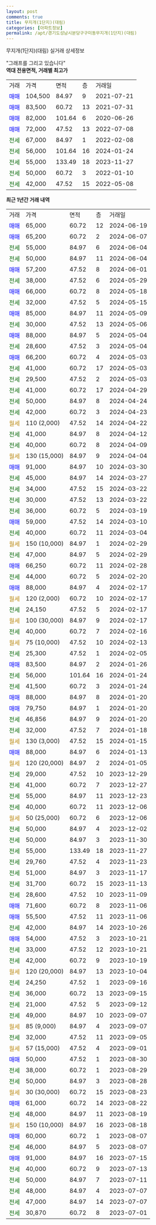 ```yaml
---
layout: post
comments: true
title: 무지개(1단지)(대림)
categories: [아파트정보]
permalink: /apt/경기도성남시분당구구미동무지개(1단지)(대림)
---
```


무지개(1단지)(대림) 실거래 상세정보

<script type="text/javascript">
  google.charts.load('current', {'packages':['line', 'corechart']});
  google.charts.setOnLoadCallback(drawChart);

  function drawChart() {
    var data = new google.visualization.DataTable();
    data.addColumn('date', '거래일');
    data.addColumn('number', "매매");
    data.addColumn('number', "전세");
    data.addColumn('number', "전매");

    data.addRows([[new Date(Date.parse("2024-06-19")), 65000, null, null], [new Date(Date.parse("2024-06-07")), 65200, null, null], [new Date(Date.parse("2024-06-04")), null, 55000, null], [new Date(Date.parse("2024-06-04")), null, 50000, null], [new Date(Date.parse("2024-06-01")), 57200, null, null], [new Date(Date.parse("2024-05-29")), null, 38000, null], [new Date(Date.parse("2024-05-18")), 66000, null, null], [new Date(Date.parse("2024-05-15")), null, 32000, null], [new Date(Date.parse("2024-05-09")), 85000, null, null], [new Date(Date.parse("2024-05-06")), null, 30000, null], [new Date(Date.parse("2024-05-04")), 88000, null, null], [new Date(Date.parse("2024-05-04")), null, 28600, null], [new Date(Date.parse("2024-05-03")), 66200, null, null], [new Date(Date.parse("2024-05-03")), null, 41000, null], [new Date(Date.parse("2024-05-03")), null, 29500, null], [new Date(Date.parse("2024-04-29")), null, 41000, null], [new Date(Date.parse("2024-04-24")), null, 50000, null], [new Date(Date.parse("2024-04-23")), null, 42000, null], [new Date(Date.parse("2024-04-22")), null, null, null], [new Date(Date.parse("2024-04-12")), null, 41000, null], [new Date(Date.parse("2024-04-09")), null, 40000, null], [new Date(Date.parse("2024-04-04")), null, null, null], [new Date(Date.parse("2024-03-30")), 91000, null, null], [new Date(Date.parse("2024-03-27")), null, 45000, null], [new Date(Date.parse("2024-03-22")), null, 34000, null], [new Date(Date.parse("2024-03-22")), null, 30000, null], [new Date(Date.parse("2024-03-19")), null, 36000, null], [new Date(Date.parse("2024-03-10")), 59000, null, null], [new Date(Date.parse("2024-03-04")), null, 40000, null], [new Date(Date.parse("2024-02-29")), null, null, null], [new Date(Date.parse("2024-02-29")), null, 47000, null], [new Date(Date.parse("2024-02-28")), 66250, null, null], [new Date(Date.parse("2024-02-20")), null, 44000, null], [new Date(Date.parse("2024-02-17")), 88000, null, null], [new Date(Date.parse("2024-02-17")), null, null, null], [new Date(Date.parse("2024-02-17")), null, 24150, null], [new Date(Date.parse("2024-02-17")), null, null, null], [new Date(Date.parse("2024-02-16")), null, 40000, null], [new Date(Date.parse("2024-02-13")), null, null, null], [new Date(Date.parse("2024-02-05")), null, 25300, null], [new Date(Date.parse("2024-01-26")), 83500, null, null], [new Date(Date.parse("2024-01-24")), null, 56000, null], [new Date(Date.parse("2024-01-24")), null, 41500, null], [new Date(Date.parse("2024-01-20")), 88000, null, null], [new Date(Date.parse("2024-01-20")), 79750, null, null], [new Date(Date.parse("2024-01-20")), null, 46856, null], [new Date(Date.parse("2024-01-18")), null, 32000, null], [new Date(Date.parse("2024-01-15")), null, null, null], [new Date(Date.parse("2024-01-13")), 88000, null, null], [new Date(Date.parse("2024-01-05")), null, null, null], [new Date(Date.parse("2023-12-29")), null, 29000, null], [new Date(Date.parse("2023-12-27")), null, 41000, null], [new Date(Date.parse("2023-12-23")), null, 55000, null], [new Date(Date.parse("2023-12-06")), null, 40000, null], [new Date(Date.parse("2023-12-06")), null, null, null], [new Date(Date.parse("2023-12-02")), null, 50000, null], [new Date(Date.parse("2023-11-30")), null, 50000, null], [new Date(Date.parse("2023-11-27")), null, 55000, null], [new Date(Date.parse("2023-11-23")), null, 29760, null], [new Date(Date.parse("2023-11-17")), null, 51000, null], [new Date(Date.parse("2023-11-13")), null, 31700, null], [new Date(Date.parse("2023-11-09")), null, 28600, null], [new Date(Date.parse("2023-11-06")), 71600, null, null], [new Date(Date.parse("2023-11-06")), 55500, null, null], [new Date(Date.parse("2023-10-26")), null, 42000, null], [new Date(Date.parse("2023-10-21")), 54000, null, null], [new Date(Date.parse("2023-10-21")), null, 33000, null], [new Date(Date.parse("2023-10-19")), null, 42000, null], [new Date(Date.parse("2023-10-04")), null, null, null], [new Date(Date.parse("2023-09-16")), null, 24250, null], [new Date(Date.parse("2023-09-15")), null, 36000, null], [new Date(Date.parse("2023-09-12")), null, 21000, null], [new Date(Date.parse("2023-09-07")), null, 49000, null], [new Date(Date.parse("2023-09-07")), null, null, null], [new Date(Date.parse("2023-09-05")), null, 32000, null], [new Date(Date.parse("2023-09-01")), null, null, null], [new Date(Date.parse("2023-08-30")), 50000, null, null], [new Date(Date.parse("2023-08-29")), null, 38000, null], [new Date(Date.parse("2023-08-28")), null, 50000, null], [new Date(Date.parse("2023-08-23")), null, null, null], [new Date(Date.parse("2023-08-22")), 61000, null, null], [new Date(Date.parse("2023-08-19")), null, 48000, null], [new Date(Date.parse("2023-08-18")), null, null, null], [new Date(Date.parse("2023-08-07")), 60000, null, null], [new Date(Date.parse("2023-08-07")), null, 46000, null], [new Date(Date.parse("2023-07-15")), 91000, null, null], [new Date(Date.parse("2023-07-13")), null, 40000, null], [new Date(Date.parse("2023-07-11")), null, 50000, null], [new Date(Date.parse("2023-07-07")), null, 48000, null], [new Date(Date.parse("2023-07-07")), null, 47000, null], [new Date(Date.parse("2023-07-01")), null, 30870, null]]);

    var options = {
      hAxis: {
        format: 'yyyy/MM/dd'
      },    
      lineWidth: 0,
      pointsVisible: true,    
      title: '최근 1년간 유형별 실거래가 분포',
      legend: { position: 'bottom' }
    };

    var formatter = new google.visualization.NumberFormat({pattern:'###,###'} );
    formatter.format(data, 1);
    formatter.format(data, 2);
    
    setTimeout(function() {
        var chart = new google.visualization.LineChart(document.getElementById('columnchart_material'));
        chart.draw(data, (options));
        document.getElementById('loading').style.display = 'none';
    }, 200);
  }
</script>


<div id="loading" style="z-index:20; display: block; margin-left: 0px">"그래프를 그리고 있습니다"</div>
<div id="columnchart_material" style="width: 95%; margin-left: 0px; display: block"></div>
<!-- contents start -->
<b>역대 전용면적, 거래별 최고가</b>
<table class="sortable">
    <tr>
      <td>거래</td>
      <td>가격</td>
      <td>면적</td>
      <td>층</td>
      <td>거래일</td>
    </tr>
        <tr>
          <td><a style="color: blue">매매</a></td>
          <td>104,500</td>
          <td>84.97</td>
          <td>9</td>
          <td>2021-07-21</td>
        </tr>            <tr>
          <td><a style="color: blue">매매</a></td>
          <td>83,500</td>
          <td>60.72</td>
          <td>13</td>
          <td>2021-07-31</td>
        </tr>            <tr>
          <td><a style="color: blue">매매</a></td>
          <td>82,000</td>
          <td>101.64</td>
          <td>6</td>
          <td>2020-06-26</td>
        </tr>            <tr>
          <td><a style="color: blue">매매</a></td>
          <td>72,000</td>
          <td>47.52</td>
          <td>13</td>
          <td>2022-07-08</td>
        </tr>        
        <tr>
              <td><a style="color: darkgreen">전세</a></td>
              <td>67,000</td>
              <td>84.97</td>
              <td>1</td>
              <td>2022-02-08</td>
            </tr>            <tr>
              <td><a style="color: darkgreen">전세</a></td>
              <td>56,000</td>
              <td>101.64</td>
              <td>16</td>
              <td>2024-01-24</td>
            </tr>            <tr>
              <td><a style="color: darkgreen">전세</a></td>
              <td>55,000</td>
              <td>133.49</td>
              <td>18</td>
              <td>2023-11-27</td>
            </tr>            <tr>
              <td><a style="color: darkgreen">전세</a></td>
              <td>50,000</td>
              <td>60.72</td>
              <td>3</td>
              <td>2022-01-10</td>
            </tr>            <tr>
              <td><a style="color: darkgreen">전세</a></td>
              <td>42,000</td>
              <td>47.52</td>
              <td>15</td>
              <td>2022-05-08</td>
            </tr>        
    
</table>

<b>최근 1년간 거래 내역</b>

<table class="sortable">
    <tr>
      <td>거래</td>
      <td>가격</td>
      <td>면적</td>
      <td>층</td>
      <td>거래일</td>
    </tr>
    <tr>
      <td><a style="color: blue">매매</a></td>
      <td>65,000</td>
      <td>60.72</td>
      <td>12</td>
      <td>2024-06-19</td>
    </tr>          <tr>
      <td><a style="color: blue">매매</a></td>
      <td>65,200</td>
      <td>60.72</td>
      <td>2</td>
      <td>2024-06-07</td>
    </tr>          <tr>
      <td><a style="color: darkgreen">전세</a></td>
      <td>55,000</td>
      <td>84.97</td>
      <td>6</td>
      <td>2024-06-04</td>
    </tr>          <tr>
      <td><a style="color: darkgreen">전세</a></td>
      <td>50,000</td>
      <td>84.97</td>
      <td>11</td>
      <td>2024-06-04</td>
    </tr>          <tr>
      <td><a style="color: blue">매매</a></td>
      <td>57,200</td>
      <td>47.52</td>
      <td>8</td>
      <td>2024-06-01</td>
    </tr>          <tr>
      <td><a style="color: darkgreen">전세</a></td>
      <td>38,000</td>
      <td>47.52</td>
      <td>6</td>
      <td>2024-05-29</td>
    </tr>          <tr>
      <td><a style="color: blue">매매</a></td>
      <td>66,000</td>
      <td>60.72</td>
      <td>8</td>
      <td>2024-05-18</td>
    </tr>          <tr>
      <td><a style="color: darkgreen">전세</a></td>
      <td>32,000</td>
      <td>47.52</td>
      <td>5</td>
      <td>2024-05-15</td>
    </tr>          <tr>
      <td><a style="color: blue">매매</a></td>
      <td>85,000</td>
      <td>84.97</td>
      <td>11</td>
      <td>2024-05-09</td>
    </tr>          <tr>
      <td><a style="color: darkgreen">전세</a></td>
      <td>30,000</td>
      <td>47.52</td>
      <td>13</td>
      <td>2024-05-06</td>
    </tr>          <tr>
      <td><a style="color: blue">매매</a></td>
      <td>88,000</td>
      <td>84.97</td>
      <td>5</td>
      <td>2024-05-04</td>
    </tr>          <tr>
      <td><a style="color: darkgreen">전세</a></td>
      <td>28,600</td>
      <td>47.52</td>
      <td>3</td>
      <td>2024-05-04</td>
    </tr>          <tr>
      <td><a style="color: blue">매매</a></td>
      <td>66,200</td>
      <td>60.72</td>
      <td>4</td>
      <td>2024-05-03</td>
    </tr>          <tr>
      <td><a style="color: darkgreen">전세</a></td>
      <td>41,000</td>
      <td>60.72</td>
      <td>17</td>
      <td>2024-05-03</td>
    </tr>          <tr>
      <td><a style="color: darkgreen">전세</a></td>
      <td>29,500</td>
      <td>47.52</td>
      <td>2</td>
      <td>2024-05-03</td>
    </tr>          <tr>
      <td><a style="color: darkgreen">전세</a></td>
      <td>41,000</td>
      <td>60.72</td>
      <td>17</td>
      <td>2024-04-29</td>
    </tr>          <tr>
      <td><a style="color: darkgreen">전세</a></td>
      <td>50,000</td>
      <td>84.97</td>
      <td>8</td>
      <td>2024-04-24</td>
    </tr>          <tr>
      <td><a style="color: darkgreen">전세</a></td>
      <td>42,000</td>
      <td>60.72</td>
      <td>3</td>
      <td>2024-04-23</td>
    </tr>          <tr>
      <td><a style="color: darkgoldenrod">월세</a></td>
      <td>110 (2,000)</td>
      <td>47.52</td>
      <td>14</td>
      <td>2024-04-22</td>
    </tr>          <tr>
      <td><a style="color: darkgreen">전세</a></td>
      <td>41,000</td>
      <td>84.97</td>
      <td>8</td>
      <td>2024-04-12</td>
    </tr>          <tr>
      <td><a style="color: darkgreen">전세</a></td>
      <td>40,000</td>
      <td>60.72</td>
      <td>8</td>
      <td>2024-04-09</td>
    </tr>          <tr>
      <td><a style="color: darkgoldenrod">월세</a></td>
      <td>130 (15,000)</td>
      <td>84.97</td>
      <td>9</td>
      <td>2024-04-04</td>
    </tr>          <tr>
      <td><a style="color: blue">매매</a></td>
      <td>91,000</td>
      <td>84.97</td>
      <td>10</td>
      <td>2024-03-30</td>
    </tr>          <tr>
      <td><a style="color: darkgreen">전세</a></td>
      <td>45,000</td>
      <td>84.97</td>
      <td>14</td>
      <td>2024-03-27</td>
    </tr>          <tr>
      <td><a style="color: darkgreen">전세</a></td>
      <td>34,000</td>
      <td>47.52</td>
      <td>15</td>
      <td>2024-03-22</td>
    </tr>          <tr>
      <td><a style="color: darkgreen">전세</a></td>
      <td>30,000</td>
      <td>47.52</td>
      <td>13</td>
      <td>2024-03-22</td>
    </tr>          <tr>
      <td><a style="color: darkgreen">전세</a></td>
      <td>36,000</td>
      <td>60.72</td>
      <td>5</td>
      <td>2024-03-19</td>
    </tr>          <tr>
      <td><a style="color: blue">매매</a></td>
      <td>59,000</td>
      <td>47.52</td>
      <td>14</td>
      <td>2024-03-10</td>
    </tr>          <tr>
      <td><a style="color: darkgreen">전세</a></td>
      <td>40,000</td>
      <td>60.72</td>
      <td>11</td>
      <td>2024-03-04</td>
    </tr>          <tr>
      <td><a style="color: darkgoldenrod">월세</a></td>
      <td>150 (10,000)</td>
      <td>84.97</td>
      <td>1</td>
      <td>2024-02-29</td>
    </tr>          <tr>
      <td><a style="color: darkgreen">전세</a></td>
      <td>47,000</td>
      <td>84.97</td>
      <td>5</td>
      <td>2024-02-29</td>
    </tr>          <tr>
      <td><a style="color: blue">매매</a></td>
      <td>66,250</td>
      <td>60.72</td>
      <td>11</td>
      <td>2024-02-28</td>
    </tr>          <tr>
      <td><a style="color: darkgreen">전세</a></td>
      <td>44,000</td>
      <td>60.72</td>
      <td>5</td>
      <td>2024-02-20</td>
    </tr>          <tr>
      <td><a style="color: blue">매매</a></td>
      <td>88,000</td>
      <td>84.97</td>
      <td>4</td>
      <td>2024-02-17</td>
    </tr>          <tr>
      <td><a style="color: darkgoldenrod">월세</a></td>
      <td>120 (2,000)</td>
      <td>60.72</td>
      <td>10</td>
      <td>2024-02-17</td>
    </tr>          <tr>
      <td><a style="color: darkgreen">전세</a></td>
      <td>24,150</td>
      <td>47.52</td>
      <td>5</td>
      <td>2024-02-17</td>
    </tr>          <tr>
      <td><a style="color: darkgoldenrod">월세</a></td>
      <td>100 (30,000)</td>
      <td>84.97</td>
      <td>9</td>
      <td>2024-02-17</td>
    </tr>          <tr>
      <td><a style="color: darkgreen">전세</a></td>
      <td>40,000</td>
      <td>60.72</td>
      <td>7</td>
      <td>2024-02-16</td>
    </tr>          <tr>
      <td><a style="color: darkgoldenrod">월세</a></td>
      <td>75 (10,000)</td>
      <td>47.52</td>
      <td>10</td>
      <td>2024-02-13</td>
    </tr>          <tr>
      <td><a style="color: darkgreen">전세</a></td>
      <td>25,300</td>
      <td>47.52</td>
      <td>1</td>
      <td>2024-02-05</td>
    </tr>          <tr>
      <td><a style="color: blue">매매</a></td>
      <td>83,500</td>
      <td>84.97</td>
      <td>2</td>
      <td>2024-01-26</td>
    </tr>          <tr>
      <td><a style="color: darkgreen">전세</a></td>
      <td>56,000</td>
      <td>101.64</td>
      <td>16</td>
      <td>2024-01-24</td>
    </tr>          <tr>
      <td><a style="color: darkgreen">전세</a></td>
      <td>41,500</td>
      <td>60.72</td>
      <td>3</td>
      <td>2024-01-24</td>
    </tr>          <tr>
      <td><a style="color: blue">매매</a></td>
      <td>88,000</td>
      <td>84.97</td>
      <td>8</td>
      <td>2024-01-20</td>
    </tr>          <tr>
      <td><a style="color: blue">매매</a></td>
      <td>79,750</td>
      <td>84.97</td>
      <td>1</td>
      <td>2024-01-20</td>
    </tr>          <tr>
      <td><a style="color: darkgreen">전세</a></td>
      <td>46,856</td>
      <td>84.97</td>
      <td>9</td>
      <td>2024-01-20</td>
    </tr>          <tr>
      <td><a style="color: darkgreen">전세</a></td>
      <td>32,000</td>
      <td>47.52</td>
      <td>7</td>
      <td>2024-01-18</td>
    </tr>          <tr>
      <td><a style="color: darkgoldenrod">월세</a></td>
      <td>130 (3,000)</td>
      <td>47.52</td>
      <td>15</td>
      <td>2024-01-15</td>
    </tr>          <tr>
      <td><a style="color: blue">매매</a></td>
      <td>88,000</td>
      <td>84.97</td>
      <td>6</td>
      <td>2024-01-13</td>
    </tr>          <tr>
      <td><a style="color: darkgoldenrod">월세</a></td>
      <td>120 (20,000)</td>
      <td>84.97</td>
      <td>2</td>
      <td>2024-01-05</td>
    </tr>          <tr>
      <td><a style="color: darkgreen">전세</a></td>
      <td>29,000</td>
      <td>47.52</td>
      <td>10</td>
      <td>2023-12-29</td>
    </tr>          <tr>
      <td><a style="color: darkgreen">전세</a></td>
      <td>41,000</td>
      <td>60.72</td>
      <td>7</td>
      <td>2023-12-27</td>
    </tr>          <tr>
      <td><a style="color: darkgreen">전세</a></td>
      <td>55,000</td>
      <td>84.97</td>
      <td>11</td>
      <td>2023-12-23</td>
    </tr>          <tr>
      <td><a style="color: darkgreen">전세</a></td>
      <td>40,000</td>
      <td>60.72</td>
      <td>11</td>
      <td>2023-12-06</td>
    </tr>          <tr>
      <td><a style="color: darkgoldenrod">월세</a></td>
      <td>50 (25,000)</td>
      <td>60.72</td>
      <td>6</td>
      <td>2023-12-06</td>
    </tr>          <tr>
      <td><a style="color: darkgreen">전세</a></td>
      <td>50,000</td>
      <td>84.97</td>
      <td>4</td>
      <td>2023-12-02</td>
    </tr>          <tr>
      <td><a style="color: darkgreen">전세</a></td>
      <td>50,000</td>
      <td>84.97</td>
      <td>3</td>
      <td>2023-11-30</td>
    </tr>          <tr>
      <td><a style="color: darkgreen">전세</a></td>
      <td>55,000</td>
      <td>133.49</td>
      <td>18</td>
      <td>2023-11-27</td>
    </tr>          <tr>
      <td><a style="color: darkgreen">전세</a></td>
      <td>29,760</td>
      <td>47.52</td>
      <td>4</td>
      <td>2023-11-23</td>
    </tr>          <tr>
      <td><a style="color: darkgreen">전세</a></td>
      <td>51,000</td>
      <td>84.97</td>
      <td>3</td>
      <td>2023-11-17</td>
    </tr>          <tr>
      <td><a style="color: darkgreen">전세</a></td>
      <td>31,700</td>
      <td>60.72</td>
      <td>15</td>
      <td>2023-11-13</td>
    </tr>          <tr>
      <td><a style="color: darkgreen">전세</a></td>
      <td>28,600</td>
      <td>47.52</td>
      <td>10</td>
      <td>2023-11-09</td>
    </tr>          <tr>
      <td><a style="color: blue">매매</a></td>
      <td>71,600</td>
      <td>60.72</td>
      <td>8</td>
      <td>2023-11-06</td>
    </tr>          <tr>
      <td><a style="color: blue">매매</a></td>
      <td>55,500</td>
      <td>47.52</td>
      <td>11</td>
      <td>2023-11-06</td>
    </tr>          <tr>
      <td><a style="color: darkgreen">전세</a></td>
      <td>42,000</td>
      <td>84.97</td>
      <td>14</td>
      <td>2023-10-26</td>
    </tr>          <tr>
      <td><a style="color: blue">매매</a></td>
      <td>54,000</td>
      <td>47.52</td>
      <td>3</td>
      <td>2023-10-21</td>
    </tr>          <tr>
      <td><a style="color: darkgreen">전세</a></td>
      <td>33,000</td>
      <td>47.52</td>
      <td>12</td>
      <td>2023-10-21</td>
    </tr>          <tr>
      <td><a style="color: darkgreen">전세</a></td>
      <td>42,000</td>
      <td>60.72</td>
      <td>9</td>
      <td>2023-10-19</td>
    </tr>          <tr>
      <td><a style="color: darkgoldenrod">월세</a></td>
      <td>120 (20,000)</td>
      <td>84.97</td>
      <td>13</td>
      <td>2023-10-04</td>
    </tr>          <tr>
      <td><a style="color: darkgreen">전세</a></td>
      <td>24,250</td>
      <td>47.52</td>
      <td>1</td>
      <td>2023-09-16</td>
    </tr>          <tr>
      <td><a style="color: darkgreen">전세</a></td>
      <td>36,000</td>
      <td>60.72</td>
      <td>13</td>
      <td>2023-09-15</td>
    </tr>          <tr>
      <td><a style="color: darkgreen">전세</a></td>
      <td>21,000</td>
      <td>47.52</td>
      <td>5</td>
      <td>2023-09-12</td>
    </tr>          <tr>
      <td><a style="color: darkgreen">전세</a></td>
      <td>49,000</td>
      <td>84.97</td>
      <td>10</td>
      <td>2023-09-07</td>
    </tr>          <tr>
      <td><a style="color: darkgoldenrod">월세</a></td>
      <td>85 (9,000)</td>
      <td>84.97</td>
      <td>4</td>
      <td>2023-09-07</td>
    </tr>          <tr>
      <td><a style="color: darkgreen">전세</a></td>
      <td>32,000</td>
      <td>47.52</td>
      <td>11</td>
      <td>2023-09-05</td>
    </tr>          <tr>
      <td><a style="color: darkgoldenrod">월세</a></td>
      <td>57 (15,000)</td>
      <td>47.52</td>
      <td>4</td>
      <td>2023-09-01</td>
    </tr>          <tr>
      <td><a style="color: blue">매매</a></td>
      <td>50,000</td>
      <td>47.52</td>
      <td>1</td>
      <td>2023-08-30</td>
    </tr>          <tr>
      <td><a style="color: darkgreen">전세</a></td>
      <td>38,000</td>
      <td>60.72</td>
      <td>1</td>
      <td>2023-08-29</td>
    </tr>          <tr>
      <td><a style="color: darkgreen">전세</a></td>
      <td>50,000</td>
      <td>84.97</td>
      <td>3</td>
      <td>2023-08-28</td>
    </tr>          <tr>
      <td><a style="color: darkgoldenrod">월세</a></td>
      <td>30 (30,000)</td>
      <td>60.72</td>
      <td>15</td>
      <td>2023-08-23</td>
    </tr>          <tr>
      <td><a style="color: blue">매매</a></td>
      <td>61,000</td>
      <td>60.72</td>
      <td>14</td>
      <td>2023-08-22</td>
    </tr>          <tr>
      <td><a style="color: darkgreen">전세</a></td>
      <td>48,000</td>
      <td>84.97</td>
      <td>11</td>
      <td>2023-08-19</td>
    </tr>          <tr>
      <td><a style="color: darkgoldenrod">월세</a></td>
      <td>150 (10,000)</td>
      <td>84.97</td>
      <td>16</td>
      <td>2023-08-18</td>
    </tr>          <tr>
      <td><a style="color: blue">매매</a></td>
      <td>60,000</td>
      <td>60.72</td>
      <td>1</td>
      <td>2023-08-07</td>
    </tr>          <tr>
      <td><a style="color: darkgreen">전세</a></td>
      <td>46,000</td>
      <td>84.97</td>
      <td>5</td>
      <td>2023-08-07</td>
    </tr>          <tr>
      <td><a style="color: blue">매매</a></td>
      <td>91,000</td>
      <td>84.97</td>
      <td>16</td>
      <td>2023-07-15</td>
    </tr>          <tr>
      <td><a style="color: darkgreen">전세</a></td>
      <td>40,000</td>
      <td>60.72</td>
      <td>9</td>
      <td>2023-07-13</td>
    </tr>          <tr>
      <td><a style="color: darkgreen">전세</a></td>
      <td>50,000</td>
      <td>84.97</td>
      <td>7</td>
      <td>2023-07-11</td>
    </tr>          <tr>
      <td><a style="color: darkgreen">전세</a></td>
      <td>48,000</td>
      <td>84.97</td>
      <td>4</td>
      <td>2023-07-07</td>
    </tr>          <tr>
      <td><a style="color: darkgreen">전세</a></td>
      <td>47,000</td>
      <td>84.97</td>
      <td>14</td>
      <td>2023-07-07</td>
    </tr>          <tr>
      <td><a style="color: darkgreen">전세</a></td>
      <td>30,870</td>
      <td>60.72</td>
      <td>8</td>
      <td>2023-07-01</td>
    </tr>      </table>
<!-- contents end -->    

